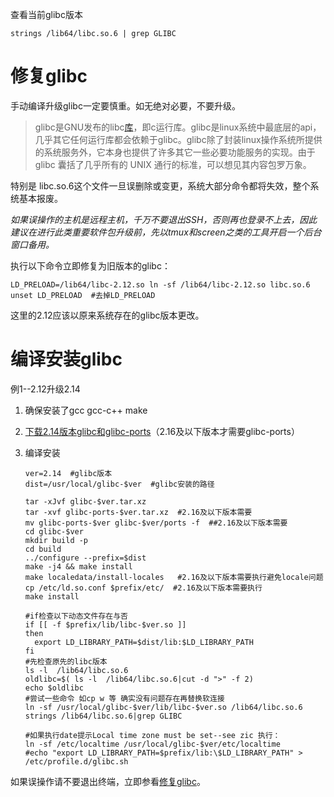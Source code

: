 查看当前glibc版本

```shell
strings /lib64/libc.so.6 | grep GLIBC
```

# 修复glibc

手动编译升级glibc一定要慎重。如无绝对必要，不要升级。

> glibc是GNU发布的libc[库](http://baike.baidu.com/view/226876.htm)，即c运行库。glibc是linux系统中最底层的api，几乎其它任何运行库都会依赖于glibc。glibc除了封装linux操作系统所提供的系统服务外，它本身也提供了许多其它一些必要功能服务的实现。由于
> glibc 囊括了几乎所有的 UNIX 通行的标准，可以想见其内容包罗万象。

特别是 libc.so.6这个文件一旦误删除或变更，系统大部分命令都将失效，整个系统基本报废。

*如果误操作的主机是远程主机，千万不要退出SSH，否则再也登录不上去，因此建议在进行此类重要软件包升级前，先以tmux和screen之类的工具开启一个后台窗口备用。*

执行以下命令立即修复为旧版本的glibc：

```shell
LD_PRELOAD=/lib64/libc-2.12.so ln -sf /lib64/libc-2.12.so libc.so.6
unset LD_PRELOAD  #去掉LD_PRELOAD
```

这里的2.12应该以原来系统存在的glibc版本更改。

# 编译安装glibc

例1--2.12升级2.14

1. 确保安装了gcc gcc-c++ make

2. [下载2.14版本glibc和glibc-ports](https://ftp.gnu.org/gnu/libc/)（2.16及以下版本才需要glibc-ports）

3. 编译安装

   ```shell
   ver=2.14  #glibc版本
   dist=/usr/local/glibc-$ver  #glibc安装的路径
   
   tar -xJvf glibc-$ver.tar.xz 
   tar -xvf glibc-ports-$ver.tar.xz  #2.16及以下版本需要
   mv glibc-ports-$ver glibc-$ver/ports -f  ##2.16及以下版本需要
   cd glibc-$ver
   mkdir build -p
   cd build
   ../configure --prefix=$dist
   make -j4 && make install
   make localedata/install-locales   #2.16及以下版本需要执行避免locale问题
   cp /etc/ld.so.conf $prefix/etc/  #2.16及以下版本需要执行
   make install
   
   #if检查以下动态文件存在与否 
   if [[ -f $prefix/lib/libc-$ver.so ]]
   then
     export LD_LIBRARY_PATH=$dist/lib:$LD_LIBRARY_PATH
   fi
   #先检查原先的libc版本
   ls -l  /lib64/libc.so.6
   oldlibc=$( ls -l  /lib64/libc.so.6|cut -d ">" -f 2)
   echo $oldlibc
   #尝试一些命令 如cp w 等 确实没有问题存在再替换软连接
   ln -sf /usr/local/glibc-$ver/lib/libc-$ver.so /lib64/libc.so.6
   strings /lib64/libc.so.6|grep GLIBC
   
   #如果执行date提示Local time zone must be set--see zic 执行：
   ln -sf /etc/localtime /usr/local/glibc-$ver/etc/localtime
   #echo "export LD_LIBRARY_PATH=$prefix/lib:\$LD_LIBRARY_PATH" > /etc/profile.d/glibc.sh
   ```

   

如果误操作请不要退出终端，立即参看[修复glibc](#修复glibc)。